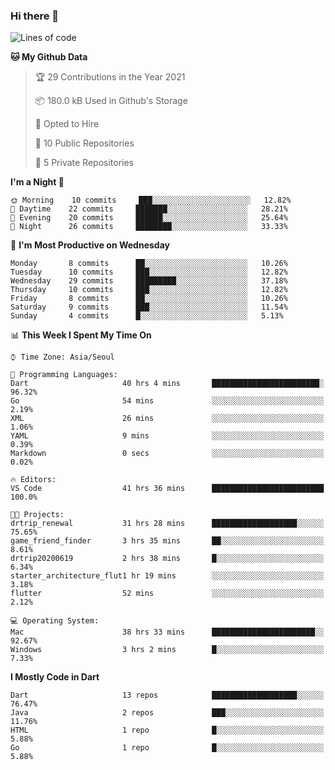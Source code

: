 ### Hi there 👋

<!--
**ska2519/ska2519** is a ✨ _special_ ✨ repository because its `README.md` (this file) appears on your GitHub profile.

Here are some ideas to get you started:

- 🔭 I’m currently working on ...
- 🌱 I’m currently learning ...
- 👯 I’m looking to collaborate on ...
- 🤔 I’m looking for help with ...
- 💬 Ask me about ...
- 📫 How to reach me: ...
- 😄 Pronouns: ...
- ⚡ Fun fact: ...
-->

<!--START_SECTION:waka-->
![Lines of code](https://img.shields.io/badge/From%20Hello%20World%20I%27ve%20Written-512055%20lines%20of%20code-blue)

**🐱 My Github Data** 

> 🏆 29 Contributions in the Year 2021
 > 
> 📦 180.0 kB Used in Github's Storage 
 > 
> 💼 Opted to Hire
 > 
> 📜 10 Public Repositories 
 > 
> 🔑 5 Private Repositories  
 > 
**I'm a Night 🦉** 

```text
🌞 Morning    10 commits     ███░░░░░░░░░░░░░░░░░░░░░░   12.82% 
🌆 Daytime    22 commits     ███████░░░░░░░░░░░░░░░░░░   28.21% 
🌃 Evening    20 commits     ██████░░░░░░░░░░░░░░░░░░░   25.64% 
🌙 Night      26 commits     ████████░░░░░░░░░░░░░░░░░   33.33%

```
📅 **I'm Most Productive on Wednesday** 

```text
Monday       8 commits      ██░░░░░░░░░░░░░░░░░░░░░░░   10.26% 
Tuesday      10 commits     ███░░░░░░░░░░░░░░░░░░░░░░   12.82% 
Wednesday    29 commits     █████████░░░░░░░░░░░░░░░░   37.18% 
Thursday     10 commits     ███░░░░░░░░░░░░░░░░░░░░░░   12.82% 
Friday       8 commits      ██░░░░░░░░░░░░░░░░░░░░░░░   10.26% 
Saturday     9 commits      ███░░░░░░░░░░░░░░░░░░░░░░   11.54% 
Sunday       4 commits      █░░░░░░░░░░░░░░░░░░░░░░░░   5.13%

```


📊 **This Week I Spent My Time On** 

```text
⌚︎ Time Zone: Asia/Seoul

💬 Programming Languages: 
Dart                     40 hrs 4 mins       ████████████████████████░   96.32% 
Go                       54 mins             ░░░░░░░░░░░░░░░░░░░░░░░░░   2.19% 
XML                      26 mins             ░░░░░░░░░░░░░░░░░░░░░░░░░   1.06% 
YAML                     9 mins              ░░░░░░░░░░░░░░░░░░░░░░░░░   0.39% 
Markdown                 0 secs              ░░░░░░░░░░░░░░░░░░░░░░░░░   0.02%

🔥 Editors: 
VS Code                  41 hrs 36 mins      █████████████████████████   100.0%

🐱‍💻 Projects: 
drtrip_renewal           31 hrs 28 mins      ███████████████████░░░░░░   75.65% 
game_friend_finder       3 hrs 35 mins       ██░░░░░░░░░░░░░░░░░░░░░░░   8.61% 
drtrip20200619           2 hrs 38 mins       █░░░░░░░░░░░░░░░░░░░░░░░░   6.34% 
starter_architecture_flut1 hr 19 mins        ░░░░░░░░░░░░░░░░░░░░░░░░░   3.18% 
flutter                  52 mins             ░░░░░░░░░░░░░░░░░░░░░░░░░   2.12%

💻 Operating System: 
Mac                      38 hrs 33 mins      ███████████████████████░░   92.67% 
Windows                  3 hrs 2 mins        █░░░░░░░░░░░░░░░░░░░░░░░░   7.33%

```

**I Mostly Code in Dart** 

```text
Dart                     13 repos            ███████████████████░░░░░░   76.47% 
Java                     2 repos             ███░░░░░░░░░░░░░░░░░░░░░░   11.76% 
HTML                     1 repo              █░░░░░░░░░░░░░░░░░░░░░░░░   5.88% 
Go                       1 repo              █░░░░░░░░░░░░░░░░░░░░░░░░   5.88%

```



<!--END_SECTION:waka-->


